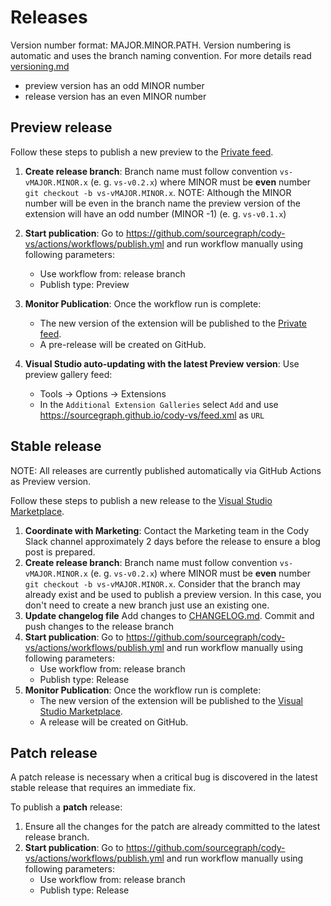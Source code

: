 
# Releases

Version number format: MAJOR.MINOR.PATH. Version numbering is automatic and uses the branch naming convention. For more details read [versioning.md](./versioning.md)
- preview version has an odd MINOR number
- release version has an even MINOR number

## Preview release

Follow these steps to publish a new preview to the [Private feed](https://sourcegraph.github.io/cody-vs/feed.xml).

1. **Create release branch**: Branch name must follow convention `vs-vMAJOR.MINOR.x` (e. g. `vs-v0.2.x`) where MINOR must be **even** number `git checkout -b vs-vMAJOR.MINOR.x`. NOTE: Although the MINOR number will be even in the branch name the preview version of the extension will have an odd number (MINOR -1) (e. g. `vs-v0.1.x`)
2. **Start publication**: Go to https://github.com/sourcegraph/cody-vs/actions/workflows/publish.yml and run workflow manually using following parameters: 
    - Use workflow from: release branch
    - Publish type: Preview
4. **Monitor Publication**: Once the workflow run is complete:
   - The new version of the extension will be published to the [Private feed](https://sourcegraph.github.io/cody-vs/feed.xml).
   - A pre-release will be created on GitHub.

4. **Visual Studio auto-updating with the latest Preview version**: Use preview gallery feed:
    - Tools -> Options -> Extensions
    - In the `Additional Extension Galleries` select `Add` and use https://sourcegraph.github.io/cody-vs/feed.xml as `URL`

## Stable release

NOTE: All releases are currently published automatically via GitHub Actions as Preview version.

Follow these steps to publish a new release to the [Visual Studio Marketplace](https://marketplace.visualstudio.com/items?itemName=sourcegraph.cody-vs).

1. **Coordinate with Marketing**: Contact the Marketing team in the Cody Slack channel approximately 2 days before the release to ensure a blog post is prepared.
2. **Create release branch**: Branch name must follow convention `vs-vMAJOR.MINOR.x` (e. g. `vs-v0.2.x`) where MINOR must be **even** number `git checkout -b vs-vMAJOR.MINOR.x`. Consider that the branch may already exist and be used to publish a preview version. In this case, you don't need to create a new branch just use an existing one.
3. **Update changelog file** Add changes to [CHANGELOG.md](../../CHANGELOG.md). Commit and push changes to the release branch
3. **Start publication**: Go to https://github.com/sourcegraph/cody-vs/actions/workflows/publish.yml and run workflow manually using following parameters: 
    - Use workflow from: release branch
    - Publish type: Release
4. **Monitor Publication**: Once the workflow run is complete:
   - The new version of the extension will be published to the [Visual Studio Marketplace](https://marketplace.visualstudio.com/items?itemName=sourcegraph.cody-vs).
   - A release will be created on GitHub.

## Patch release

A patch release is necessary when a critical bug is discovered in the latest stable release that requires an immediate fix.

To publish a **patch** release:

1. Ensure all the changes for the patch are already committed to the latest release branch.
2. **Start publication**: Go to https://github.com/sourcegraph/cody-vs/actions/workflows/publish.yml and run workflow manually using following parameters: 
    - Use workflow from: release branch
    - Publish type: Release



